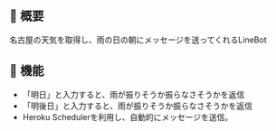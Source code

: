 ## :green_book: 概要
名古屋の天気を取得し、雨の日の朝にメッセージを送ってくれるLineBot

## :green_book: 機能
- 「明日」と入力すると、雨が振りそうか振らなさそうかを返信
- 「明後日」と入力すると、雨が振りそうか振らなさそうかを返信
- Heroku Schedulerを利用し、自動的にメッセージを送信。